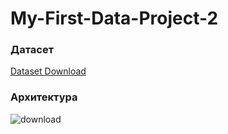 # My-First-Data-Project-2
### Датасет
 [Dataset Download](https://drive.google.com/drive/folders/10DBY22d0VqL6_B8d474hyLE8cK8BMHfj?usp=sharing)
 
 ### Архитектура
![download](https://user-images.githubusercontent.com/77066847/236633943-d5e8ad28-8fdd-4682-85ff-bb72e13c9e3b.png)
